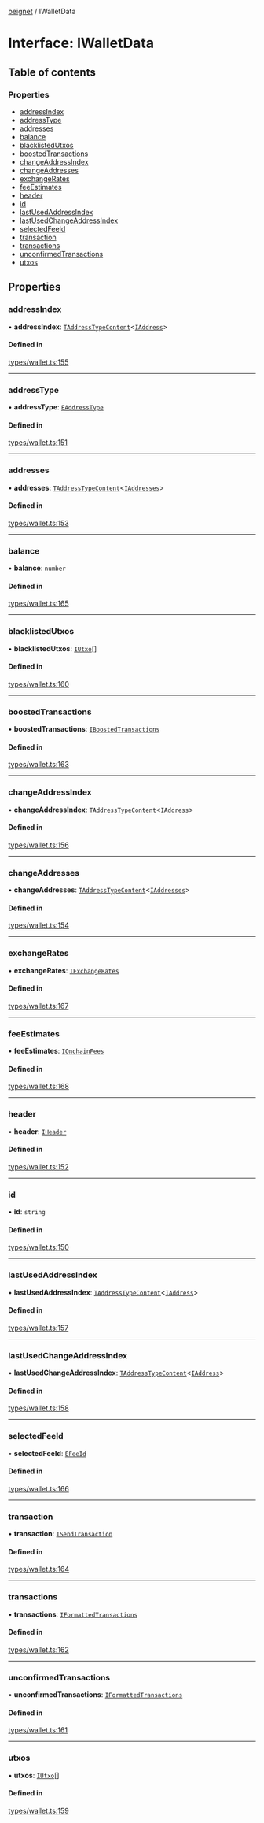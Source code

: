 [beignet](../README.md) / IWalletData

# Interface: IWalletData

## Table of contents

### Properties

- [addressIndex](IWalletData.md#addressindex)
- [addressType](IWalletData.md#addresstype)
- [addresses](IWalletData.md#addresses)
- [balance](IWalletData.md#balance)
- [blacklistedUtxos](IWalletData.md#blacklistedutxos)
- [boostedTransactions](IWalletData.md#boostedtransactions)
- [changeAddressIndex](IWalletData.md#changeaddressindex)
- [changeAddresses](IWalletData.md#changeaddresses)
- [exchangeRates](IWalletData.md#exchangerates)
- [feeEstimates](IWalletData.md#feeestimates)
- [header](IWalletData.md#header)
- [id](IWalletData.md#id)
- [lastUsedAddressIndex](IWalletData.md#lastusedaddressindex)
- [lastUsedChangeAddressIndex](IWalletData.md#lastusedchangeaddressindex)
- [selectedFeeId](IWalletData.md#selectedfeeid)
- [transaction](IWalletData.md#transaction)
- [transactions](IWalletData.md#transactions)
- [unconfirmedTransactions](IWalletData.md#unconfirmedtransactions)
- [utxos](IWalletData.md#utxos)

## Properties

### addressIndex

• **addressIndex**: [`TAddressTypeContent`](../README.md#taddresstypecontent)<[`IAddress`](IAddress.md)\>

#### Defined in

[types/wallet.ts:155](https://github.com/synonymdev/beignet/blob/583604f/src/types/wallet.ts#L155)

___

### addressType

• **addressType**: [`EAddressType`](../enums/EAddressType.md)

#### Defined in

[types/wallet.ts:151](https://github.com/synonymdev/beignet/blob/583604f/src/types/wallet.ts#L151)

___

### addresses

• **addresses**: [`TAddressTypeContent`](../README.md#taddresstypecontent)<[`IAddresses`](IAddresses.md)\>

#### Defined in

[types/wallet.ts:153](https://github.com/synonymdev/beignet/blob/583604f/src/types/wallet.ts#L153)

___

### balance

• **balance**: `number`

#### Defined in

[types/wallet.ts:165](https://github.com/synonymdev/beignet/blob/583604f/src/types/wallet.ts#L165)

___

### blacklistedUtxos

• **blacklistedUtxos**: [`IUtxo`](IUtxo.md)[]

#### Defined in

[types/wallet.ts:160](https://github.com/synonymdev/beignet/blob/583604f/src/types/wallet.ts#L160)

___

### boostedTransactions

• **boostedTransactions**: [`IBoostedTransactions`](IBoostedTransactions.md)

#### Defined in

[types/wallet.ts:163](https://github.com/synonymdev/beignet/blob/583604f/src/types/wallet.ts#L163)

___

### changeAddressIndex

• **changeAddressIndex**: [`TAddressTypeContent`](../README.md#taddresstypecontent)<[`IAddress`](IAddress.md)\>

#### Defined in

[types/wallet.ts:156](https://github.com/synonymdev/beignet/blob/583604f/src/types/wallet.ts#L156)

___

### changeAddresses

• **changeAddresses**: [`TAddressTypeContent`](../README.md#taddresstypecontent)<[`IAddresses`](IAddresses.md)\>

#### Defined in

[types/wallet.ts:154](https://github.com/synonymdev/beignet/blob/583604f/src/types/wallet.ts#L154)

___

### exchangeRates

• **exchangeRates**: [`IExchangeRates`](IExchangeRates.md)

#### Defined in

[types/wallet.ts:167](https://github.com/synonymdev/beignet/blob/583604f/src/types/wallet.ts#L167)

___

### feeEstimates

• **feeEstimates**: [`IOnchainFees`](IOnchainFees.md)

#### Defined in

[types/wallet.ts:168](https://github.com/synonymdev/beignet/blob/583604f/src/types/wallet.ts#L168)

___

### header

• **header**: [`IHeader`](IHeader.md)

#### Defined in

[types/wallet.ts:152](https://github.com/synonymdev/beignet/blob/583604f/src/types/wallet.ts#L152)

___

### id

• **id**: `string`

#### Defined in

[types/wallet.ts:150](https://github.com/synonymdev/beignet/blob/583604f/src/types/wallet.ts#L150)

___

### lastUsedAddressIndex

• **lastUsedAddressIndex**: [`TAddressTypeContent`](../README.md#taddresstypecontent)<[`IAddress`](IAddress.md)\>

#### Defined in

[types/wallet.ts:157](https://github.com/synonymdev/beignet/blob/583604f/src/types/wallet.ts#L157)

___

### lastUsedChangeAddressIndex

• **lastUsedChangeAddressIndex**: [`TAddressTypeContent`](../README.md#taddresstypecontent)<[`IAddress`](IAddress.md)\>

#### Defined in

[types/wallet.ts:158](https://github.com/synonymdev/beignet/blob/583604f/src/types/wallet.ts#L158)

___

### selectedFeeId

• **selectedFeeId**: [`EFeeId`](../enums/EFeeId.md)

#### Defined in

[types/wallet.ts:166](https://github.com/synonymdev/beignet/blob/583604f/src/types/wallet.ts#L166)

___

### transaction

• **transaction**: [`ISendTransaction`](ISendTransaction.md)

#### Defined in

[types/wallet.ts:164](https://github.com/synonymdev/beignet/blob/583604f/src/types/wallet.ts#L164)

___

### transactions

• **transactions**: [`IFormattedTransactions`](IFormattedTransactions.md)

#### Defined in

[types/wallet.ts:162](https://github.com/synonymdev/beignet/blob/583604f/src/types/wallet.ts#L162)

___

### unconfirmedTransactions

• **unconfirmedTransactions**: [`IFormattedTransactions`](IFormattedTransactions.md)

#### Defined in

[types/wallet.ts:161](https://github.com/synonymdev/beignet/blob/583604f/src/types/wallet.ts#L161)

___

### utxos

• **utxos**: [`IUtxo`](IUtxo.md)[]

#### Defined in

[types/wallet.ts:159](https://github.com/synonymdev/beignet/blob/583604f/src/types/wallet.ts#L159)
